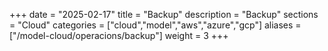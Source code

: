 +++
date        = "2025-02-17"
title       = "Backup"
description = "Backup"
sections    = "Cloud"
categories  = ["cloud","model","aws","azure","gcp"]
aliases     = ["/model-cloud/operacions/backup"]
weight      = 3
+++







